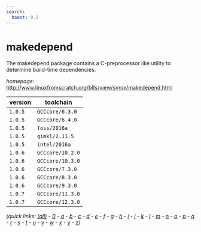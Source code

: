 ```yaml
---
search:
  boost: 0.5
---
```

# makedepend

The makedepend package contains a C-preprocessor like utility to determine build-time dependencies.

*homepage*: <http://www.linuxfromscratch.org/blfs/view/svn/x/makedepend.html>

version | toolchain
--------|----------
``1.0.5`` | ``GCCcore/6.3.0``
``1.0.5`` | ``GCCcore/6.4.0``
``1.0.5`` | ``foss/2016a``
``1.0.5`` | ``gimkl/2.11.5``
``1.0.5`` | ``intel/2016a``
``1.0.6`` | ``GCCcore/10.2.0``
``1.0.6`` | ``GCCcore/10.3.0``
``1.0.6`` | ``GCCcore/7.3.0``
``1.0.6`` | ``GCCcore/8.3.0``
``1.0.6`` | ``GCCcore/9.3.0``
``1.0.7`` | ``GCCcore/11.3.0``
``1.0.7`` | ``GCCcore/12.3.0``


*(quick links: [(all)](../index.md) - [0](../0/index.md) - [a](../a/index.md) - [b](../b/index.md) - [c](../c/index.md) - [d](../d/index.md) - [e](../e/index.md) - [f](../f/index.md) - [g](../g/index.md) - [h](../h/index.md) - [i](../i/index.md) - [j](../j/index.md) - [k](../k/index.md) - [l](../l/index.md) - [m](../m/index.md) - [n](../n/index.md) - [o](../o/index.md) - [p](../p/index.md) - [q](../q/index.md) - [r](../r/index.md) - [s](../s/index.md) - [t](../t/index.md) - [u](../u/index.md) - [v](../v/index.md) - [w](../w/index.md) - [x](../x/index.md) - [y](../y/index.md) - [z](../z/index.md))*

